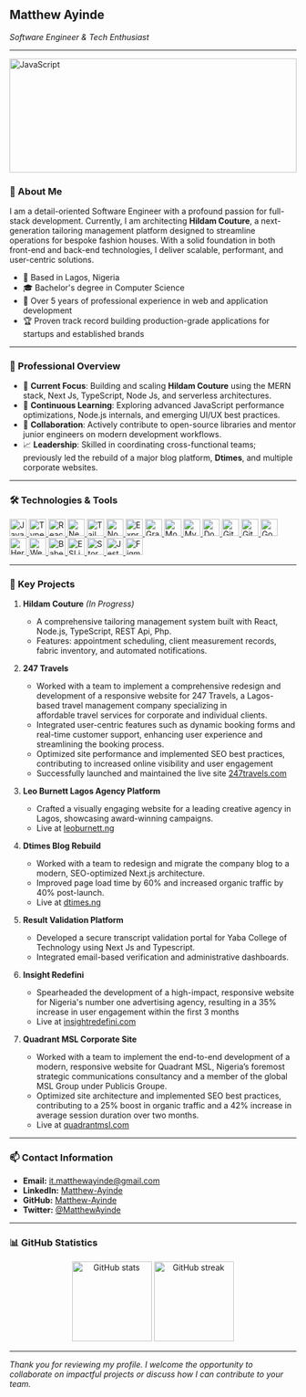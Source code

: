 ## Matthew Ayinde
*Software Engineer & Tech Enthusiast*

---

<img src="https://res.cloudinary.com/matthew-ayinde/image/upload/v1747042556/ChatGPT_Image_May_12_2025_10_32_31_AM_p0gycz.png" alt="JavaScript" width="100%" height="200" />

### 👤 About Me
I am a detail-oriented Software Engineer with a profound passion for full-stack development. Currently, I am architecting **Hildam Couture**, a next-generation tailoring management platform designed to streamline operations for bespoke fashion houses. With a solid foundation in both front-end and back-end technologies, I deliver scalable, performant, and user-centric solutions.

- 📍 Based in Lagos, Nigeria
- 🎓 Bachelor's degree in Computer Science
- 💼 Over 5 years of professional experience in web and application development
- 🏆 Proven track record building production-grade applications for startups and established brands

---

### 🎯 Professional Overview
- 🔭 **Current Focus**: Building and scaling **Hildam Couture** using the MERN stack, Next Js, TypeScript, Node Js, and serverless architectures.
- 🌱 **Continuous Learning**: Exploring advanced JavaScript performance optimizations, Node.js internals, and emerging UI/UX best practices.
- 👯 **Collaboration**: Actively contribute to open-source libraries and mentor junior engineers on modern development workflows.
- 📈 **Leadership**: Skilled in coordinating cross-functional teams; previously led the rebuild of a major blog platform, **Dtimes**, and multiple corporate websites.

---

### 🛠 Technologies & Tools
<!-- Technologies & Tools Section for Front-End Developer -->
<div align="left">
  <!-- JavaScript -->
  <a href="https://developer.mozilla.org/en-US/docs/Web/JavaScript" target="_blank" rel="noopener noreferrer">
    <img src="https://cdn.jsdelivr.net/gh/devicons/devicon/icons/javascript/javascript-original.svg" alt="JavaScript" height="30" />
  </a>
  <!-- TypeScript -->
  <a href="https://www.typescriptlang.org/docs/" target="_blank" rel="noopener noreferrer">
    <img src="https://cdn.jsdelivr.net/gh/devicons/devicon/icons/typescript/typescript-original.svg" alt="TypeScript" height="30" />
  </a>
  <!-- React -->
  <a href="https://react.dev/" target="_blank" rel="noopener noreferrer">
    <img src="https://cdn.jsdelivr.net/gh/devicons/devicon/icons/react/react-original.svg" alt="React" height="30" />
  </a>
  <!-- Next.js -->
  <a href="https://nextjs.org/docs" target="_blank" rel="noopener noreferrer">
    <img src="https://cdn.jsdelivr.net/gh/devicons/devicon/icons/nextjs/nextjs-original.svg" alt="Next.js" height="30" />
  </a>
  <!-- Tailwind CSS -->
  <a href="https://tailwindcss.com/docs" target="_blank" rel="noopener noreferrer">
    <img src="https://cdn.jsdelivr.net/gh/devicons/devicon/icons/tailwindcss/tailwindcss-original.svg" alt="Tailwind CSS" height="30" />
  </a>
  <!-- Node.js -->
  <a href="https://nodejs.org/en/docs/" target="_blank" rel="noopener noreferrer">
    <img src="https://cdn.jsdelivr.net/gh/devicons/devicon/icons/nodejs/nodejs-original.svg" alt="Node.js" height="30" />
  </a>
  <!-- Express.js -->
  <a href="https://expressjs.com/" target="_blank" rel="noopener noreferrer">
    <img src="https://cdn.jsdelivr.net/gh/devicons/devicon/icons/express/express-original.svg" alt="Express.js" height="30" />
  </a>
  <!-- GraphQL -->
  <a href="https://graphql.org/learn/" target="_blank" rel="noopener noreferrer">
    <img src="https://cdn.jsdelivr.net/gh/devicons/devicon/icons/graphql/graphql-plain.svg" alt="GraphQL" height="30" />
  </a>
  <!-- MongoDB -->
  <a href="https://docs.mongodb.com/" target="_blank" rel="noopener noreferrer">
    <img src="https://cdn.jsdelivr.net/gh/devicons/devicon/icons/mongodb/mongodb-original.svg" alt="MongoDB" height="30" />
  </a>
  <!-- MySQL -->
  <a href="https://dev.mysql.com/doc/" target="_blank" rel="noopener noreferrer">
    <img src="https://cdn.jsdelivr.net/gh/devicons/devicon/icons/mysql/mysql-original.svg" alt="MySQL" height="30" />
  </a>
  <!-- Docker -->
  <a href="https://docs.docker.com/" target="_blank" rel="noopener noreferrer">
    <img src="https://cdn.jsdelivr.net/gh/devicons/devicon/icons/docker/docker-original.svg" alt="Docker" height="30" />
  </a>
  <!-- Git -->
  <a href="https://git-scm.com/doc" target="_blank" rel="noopener noreferrer">
    <img src="https://cdn.jsdelivr.net/gh/devicons/devicon/icons/git/git-original.svg" alt="Git" height="30" />
  </a>
  <!-- GitHub -->
  <a href="https://docs.github.com/" target="_blank" rel="noopener noreferrer">
    <img src="https://cdn.jsdelivr.net/gh/devicons/devicon/icons/github/github-original.svg" alt="GitHub" height="30" />
  </a>
  <!-- Google Cloud -->
  <a href="https://cloud.google.com/docs" target="_blank" rel="noopener noreferrer">
    <img src="https://cdn.jsdelivr.net/gh/devicons/devicon/icons/googlecloud/googlecloud-original.svg" alt="Google Cloud" height="30" />
  </a>
  <!-- Heroku -->
  <a href="https://devcenter.heroku.com/" target="_blank" rel="noopener noreferrer">
    <img src="https://cdn.jsdelivr.net/gh/devicons/devicon/icons/heroku/heroku-original.svg" alt="Heroku" height="30" />
  </a>
  <!-- Additional Tools & Libraries -->
  <a href="https://webpack.js.org/concepts/" target="_blank" rel="noopener noreferrer">
    <img src="https://cdn.jsdelivr.net/gh/devicons/devicon/icons/webpack/webpack-original.svg" alt="Webpack" height="30" />
  </a>
  <a href="https://babeljs.io/docs/en/" target="_blank" rel="noopener noreferrer">
    <img src="https://cdn.jsdelivr.net/gh/devicons/devicon/icons/babel/babel-original.svg" alt="Babel" height="30" />
  </a>
  <a href="https://eslint.org/docs" target="_blank" rel="noopener noreferrer">
    <img src="https://cdn.jsdelivr.net/gh/devicons/devicon/icons/eslint/eslint-original.svg" alt="ESLint" height="30" />
  </a>
  <a href="https://storybook.js.org/docs/react/get-started/introduction" target="_blank" rel="noopener noreferrer">
    <img src="https://cdn.jsdelivr.net/gh/devicons/devicon/icons/storybook/storybook-original.svg" alt="Storybook" height="30" />
  </a>
  <a href="https://jestjs.io/docs/getting-started" target="_blank" rel="noopener noreferrer">
    <img src="https://cdn.jsdelivr.net/gh/devicons/devicon/icons/jest/jest-plain.svg" alt="Jest" height="30" />
  </a>
  <a href="https://www.figma.com/" target="_blank" rel="noopener noreferrer">
    <img src="https://cdn.jsdelivr.net/gh/devicons/devicon/icons/figma/figma-original.svg" alt="Figma" height="30" />
  </a>
</div>


---

### 🚀 Key Projects
1. **Hildam Couture** *(In Progress)*
   - A comprehensive tailoring management system built with React, Node.js, TypeScript, REST Api, Php.
   - Features: appointment scheduling, client measurement records, fabric inventory, and automated notifications.
  
     
1. **247 Travels**
   - Worked with a team to implement a comprehensive redesign and development of a responsive website for 247 Travels, a Lagos-based travel management company specializing in       
     affordable travel services for corporate and individual clients.
   - Integrated user-centric features such as dynamic booking forms and real-time customer support, enhancing user experience and streamlining the booking process.
   - Optimized site performance and implemented SEO best practices, contributing to increased online visibility and user engagement
   - Successfully launched and maintained the live site [247travels.com](https://247travels.com/)

2. **Leo Burnett Lagos Agency Platform**
   - Crafted a visually engaging website for a leading creative agency in Lagos, showcasing award-winning campaigns.
   - Live at [leoburnett.ng](https://leoburnett.ng/)

3. **Dtimes Blog Rebuild**
   - Worked with a team to redesign and migrate the company blog to a modern, SEO-optimized Next.js architecture.
   - Improved page load time by 60% and increased organic traffic by 40% post-launch.
   - Live at [dtimes.ng](https://dtimes.ng/)

4. **Result Validation Platform**
   - Developed a secure transcript validation portal for Yaba College of Technology using Next Js and Typescript.
   - Integrated email-based verification and administrative dashboards.

5. **Insight Redefini**
   - Spearheaded the development of a high-impact, responsive website for Nigeria's number one advertising agency, resulting in a 35% increase in user engagement within the first 3         months
   - Live at [insightredefini.com](https://insightredefini.com/)

6. **Quadrant MSL Corporate Site**
   - Worked with a team to implement the end-to-end development of a modern, responsive website for Quadrant MSL, Nigeria’s foremost strategic communications consultancy and a member       of the global MSL Group under Publicis Groupe.
   - Optimized site architecture and implemented SEO best practices, contributing to a 25% boost in organic traffic and a 42% increase in average session duration over two months.
   - Live at [quadrantmsl.com](https://quadrantmsl.com/)

---

### 📫 Contact Information
- **Email:** [it.matthewayinde@gmail.com](mailto:it.matthewayinde@gmail.com)  
- **LinkedIn:** [Matthew-Ayinde](https://www.linkedin.com/in/matthew-ayinde-9b4894231/)  
- **GitHub:** [Matthew-Ayinde](https://github.com/Matthew-Ayinde)  
- **Twitter:** [@MatthewAyinde](https://twitter.com/Your_cute_coder)  

---

### 📊 GitHub Statistics
<div align="center">
  <img src="https://github-readme-stats.vercel.app/api?username=Matthew-Ayinde&theme=dracula&show_icons=true&count_private=true&include_all_commits=true" alt="GitHub stats" height="140"/>
  <img src="https://streak-stats.demolab.com?user=Matthew-Ayinde&theme=dracula&mode=daily" alt="GitHub streak" height="140"/>
</div>

---

*Thank you for reviewing my profile. I welcome the opportunity to collaborate on impactful projects or discuss how I can contribute to your team.*
